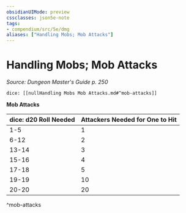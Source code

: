 ```yaml
---
obsidianUIMode: preview
cssclasses: json5e-note
tags:
- compendium/src/5e/dmg
aliases: ["Handling Mobs; Mob Attacks"]
---
```

# Handling Mobs; Mob Attacks
*Source: Dungeon Master's Guide p. 250* 

`dice: [[nullHandling Mobs Mob Attacks.md#^mob-attacks]]`

**Mob Attacks**

| dice: d20 Roll Needed | Attackers Needed for One to Hit |
|-----------------------|---------------------------------|
| 1-5 | 1 |
| 6-12 | 2 |
| 13-14 | 3 |
| 15-16 | 4 |
| 17-18 | 5 |
| 19-19 | 10 |
| 20-20 | 20 |
^mob-attacks